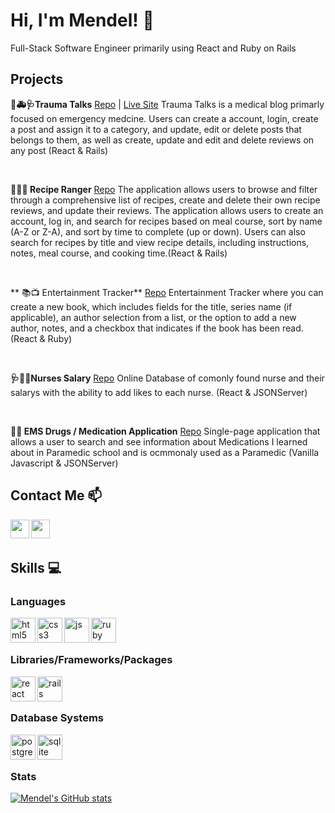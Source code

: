 # Hi, I'm Mendel! :wave: 

<!-- Full-Stack Software Engineer primarily using React/Redux and Ruby on Rails  -->
Full-Stack Software Engineer primarily using React and Ruby on Rails 

## Projects 

**📝🚑🩺Trauma Talks** [Repo](https://github.com/mendelr20/phase-5-project) | [Live Site](https://traumatalks.onrender.com/)
Trauma Talks is a medical blog primarly focused on emergency medcine. Users can create a account, login, create a post and assign it to a category,  and update, edit or delete posts that belongs to them, as well as create, update and edit and delete reviews on any post (React & Rails)

<br />

**🥙🥣🥗 Recipe Ranger** [Repo](https://github.com/mendelr20/phase-4-project) 
The application allows users to browse and filter through a comprehensive list of recipes, create and delete their own recipe reviews, and update their reviews. The application allows users to create an account, log in, and search for recipes based on meal course, sort by name (A-Z or Z-A), and sort by time to complete (up or down). Users can also search for recipes by title and view recipe details, including instructions, notes, meal course, and cooking time.(React & Rails)

<br />

** 📚📺 Entertainment Tracker** [Repo](https://github.com/mendelr20/phase-3-project-frontend) 
Entertainment Tracker where you can create a new book, which includes fields for the title, series name (if applicable), an author selection from a list, or the option to add a new author, notes, and a checkbox that indicates if the book has been read. (React & Ruby)

<br />

**🩺🏥💉Nurses Salary** [Repo](https://github.com/mendelr20/phase-2-project) 
Online Database of comonly found nurse and their salarys with the ability to add likes to each nurse. (React & JSONServer)

<br />

**💉💊  EMS Drugs / Medication Application** [Repo](https://github.com/mendelr20/phase-1-project)
Single-page application that allows a user to search and see information about Medications I learned about in Paramedic school and is ocmmonaly used as a Paramedic  (Vanilla Javascript & JSONServer)
  
## Contact Me :mailbox:
<p>
  <a href="https://www.linkedin.com/in/mendelrosenblum/" target="blank"><img align="left" src="https://cdn.jsdelivr.net/npm/simple-icons@3.0.1/icons/linkedin.svg" height="30" width="30" /></a>
  <a href="mailto:rosenblummm@gmail.com" target="blank"><img align="left" src="https://upload.wikimedia.org/wikipedia/commons/thumb/7/7e/Gmail_icon_%282020%29.svg/512px-Gmail_icon_%282020%29.svg.png" height="30" width="30" /></a>
 </p>
 
 <br />
 &emsp;
 
 
## Skills :computer:
### Languages
<p align="left">
 <img src="https://cdn.jsdelivr.net/gh/devicons/devicon/icons/html5/html5-original.svg" alt="html5" align="left" width="40" height="40"/>
  <img src="https://cdn.jsdelivr.net/gh/devicons/devicon/icons/css3/css3-original.svg" alt="css3" align="left" width="40" height="40"/>
  <img src="https://cdn.jsdelivr.net/gh/devicons/devicon/icons/javascript/javascript-original.svg" alt="js" align="left" width="40" height="40"/>
   <img src="https://cdn.jsdelivr.net/gh/devicons/devicon/icons/ruby/ruby-original.svg" alt="ruby" align="left" width="40" height="40"/>
 </p>
 </br>
 </br>
 
 ### Libraries/Frameworks/Packages
 
 
 <p align="left">
  <img src="https://cdn.jsdelivr.net/gh/devicons/devicon/icons/react/react-original.svg" alt="react" align="left" width="40" height="40"/>
  <img src="https://cdn.jsdelivr.net/gh/devicons/devicon/icons/rails/rails-original-wordmark.svg" alt="rails" align="left" width="40" height="40"/>
</p>
</br>
</br>

### Database Systems
 <p align="left">
  <img src="https://cdn.jsdelivr.net/gh/devicons/devicon/icons/postgresql/postgresql-original.svg" alt="postgres" align="left" width="40" height="40"/>
 <img src="https://upload.wikimedia.org/wikipedia/commons/thumb/9/97/Sqlite-square-icon.svg/2048px-Sqlite-square-icon.svg.png" alt="sqlite" align="left" width="40" height="40"/>
</p>
</br>
</br>


### Stats
[![Mendel's GitHub stats](https://github-readme-stats.vercel.app/api?username=mendelr20&count_private=true&show_icons=true&theme=transparent)](https://github.com/anuraghazra/github-readme-stats)
<!-- ### Other
 <p align="left">
  <img src="https://cdn.jsdelivr.net/gh/devicons/devicon/icons/heroku/heroku-original.svg" alt="heroku" align="left" width="40" height="40"/>
</p>
<br />
&emsp; -->
<!-- 
### Hi there 👋


**mendelr20/mendelr20** is a ✨ _special_ ✨ repository because its `README.md` (this file) appears on your GitHub profile.

Here are some ideas to get you started:

- 🔭 I’m currently working on ...
- 🌱 I’m currently learning ...
- 👯 I’m looking to collaborate on ...
- 🤔 I’m looking for help with ...
- 💬 Ask me about ...
- 📫 How to reach me: ...
- 😄 Pronouns: ...
- ⚡ Fun fact: ...
 -->
